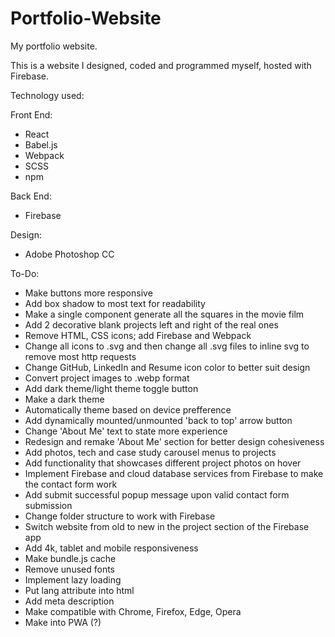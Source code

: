 # Portfolio-Website
My portfolio website.

This is a website I designed, coded and programmed myself, hosted with Firebase.

Technology used:

  Front End:
   - React
   - Babel.js
   - Webpack
   - SCSS
   - npm

  Back End:
   - Firebase

  Design:
   - Adobe Photoshop CC

To-Do:
  - Make buttons more responsive
  - Add box shadow to most text for readability
  - Make a single component generate all the squares in the movie film
  - Add 2 decorative blank projects left and right of the real ones
  - Remove HTML, CSS icons; add Firebase and Webpack
  - Change all icons to .svg and then change all .svg files to inline svg to remove most http requests
  - Change GitHub, LinkedIn and Resume icon color to better suit design
  - Convert project images to .webp format
  - Add dark theme/light theme toggle button
  - Make a dark theme
  - Automatically theme based on device prefference
  - Add dynamically mounted/unmounted 'back to top' arrow button
  - Change 'About Me' text to state more experience
  - Redesign and remake 'About Me' section for better design cohesiveness
  - Add photos, tech and case study carousel menus to projects
  - Add functionality that showcases different project photos on hover
  - Implement Firebase and cloud database services from Firebase to make the contact form work
  - Add submit successful popup message upon valid contact form submission
  - Change folder structure to work with Firebase
  - Switch website from old to new in the project section of the Firebase app
  - Add 4k, tablet and mobile responsiveness
  - Make bundle.js cache
  - Remove unused fonts
  - Implement lazy loading
  - Put lang attribute into html
  - Add meta description
  - Make compatible with Chrome, Firefox, Edge, Opera
  - Make into PWA (?)